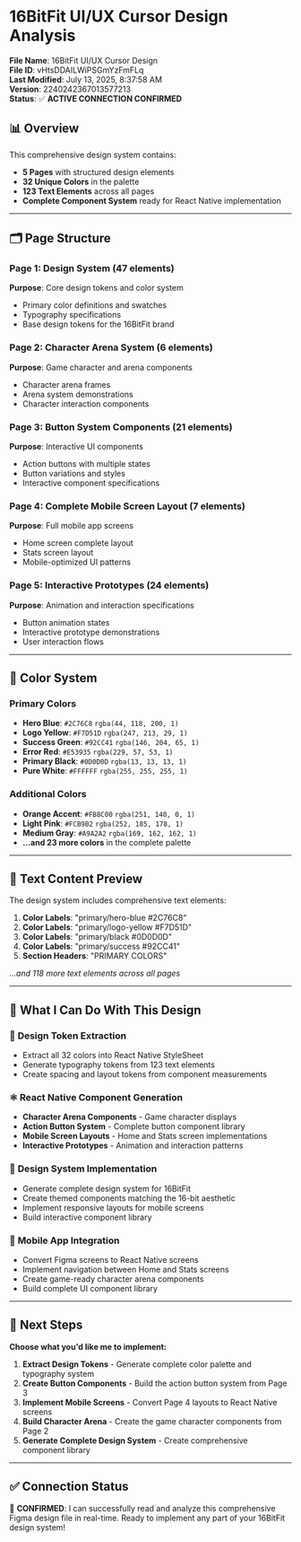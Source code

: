# 16BitFit UI/UX Cursor Design Analysis

**File Name**: 16BitFit UI/UX Cursor Design  
**File ID**: vHtsDDAILWiPSGmYzFmFLq  
**Last Modified**: July 13, 2025, 8:37:58 AM  
**Version**: 2240242367013577213  
**Status**: ✅ **ACTIVE CONNECTION CONFIRMED**

## 📊 Overview

This comprehensive design system contains:
- **5 Pages** with structured design elements
- **32 Unique Colors** in the palette
- **123 Text Elements** across all pages
- **Complete Component System** ready for React Native implementation

---

## 🗂️ Page Structure

### Page 1: **Design System** (47 elements)
**Purpose**: Core design tokens and color system
- Primary color definitions and swatches
- Typography specifications
- Base design tokens for the 16BitFit brand

### Page 2: **Character Arena System** (6 elements)
**Purpose**: Game character and arena components
- Character arena frames
- Arena system demonstrations
- Character interaction components

### Page 3: **Button System Components** (21 elements)
**Purpose**: Interactive UI components
- Action buttons with multiple states
- Button variations and styles
- Interactive component specifications

### Page 4: **Complete Mobile Screen Layout** (7 elements)
**Purpose**: Full mobile app screens
- Home screen complete layout
- Stats screen layout
- Mobile-optimized UI patterns

### Page 5: **Interactive Prototypes** (24 elements)
**Purpose**: Animation and interaction specifications
- Button animation states
- Interactive prototype demonstrations
- User interaction flows

---

## 🎨 Color System

### Primary Colors
- **Hero Blue**: `#2C76C8` `rgba(44, 118, 200, 1)`
- **Logo Yellow**: `#F7D51D` `rgba(247, 213, 29, 1)`
- **Success Green**: `#92CC41` `rgba(146, 204, 65, 1)`
- **Error Red**: `#E53935` `rgba(229, 57, 53, 1)`
- **Primary Black**: `#0D0D0D` `rgba(13, 13, 13, 1)`
- **Pure White**: `#FFFFFF` `rgba(255, 255, 255, 1)`

### Additional Colors
- **Orange Accent**: `#FB8C00` `rgba(251, 140, 0, 1)`
- **Light Pink**: `#FCB9B2` `rgba(252, 185, 178, 1)`
- **Medium Gray**: `#A9A2A2` `rgba(169, 162, 162, 1)`
- **...and 23 more colors** in the complete palette

---

## 📝 Text Content Preview

The design system includes comprehensive text elements:

1. **Color Labels**: "primary/hero-blue #2C76C8"
2. **Color Labels**: "primary/logo-yellow #F7D51D"
3. **Color Labels**: "primary/black #0D0D0D"
4. **Color Labels**: "primary/success #92CC41"
5. **Section Headers**: "PRIMARY COLORS"

*...and 118 more text elements across all pages*

---

## 🎯 What I Can Do With This Design

### 🎨 **Design Token Extraction**
- Extract all 32 colors into React Native StyleSheet
- Generate typography tokens from 123 text elements
- Create spacing and layout tokens from component measurements

### ⚛️ **React Native Component Generation**
- **Character Arena Components** - Game character displays
- **Action Button System** - Complete button component library
- **Mobile Screen Layouts** - Home and Stats screen implementations
- **Interactive Prototypes** - Animation and interaction patterns

### 🔄 **Design System Implementation**
- Generate complete design system for 16BitFit
- Create themed components matching the 16-bit aesthetic
- Implement responsive layouts for mobile screens
- Build interactive component library

### 📱 **Mobile App Integration**
- Convert Figma screens to React Native screens
- Implement navigation between Home and Stats screens
- Create game-ready character arena components
- Build complete UI component library

---

## 🚀 Next Steps

**Choose what you'd like me to implement:**

1. **Extract Design Tokens** - Generate complete color palette and typography system
2. **Create Button Components** - Build the action button system from Page 3
3. **Implement Mobile Screens** - Convert Page 4 layouts to React Native screens
4. **Build Character Arena** - Create the game character components from Page 2
5. **Generate Complete Design System** - Create comprehensive component library

---

## ✅ Connection Status

🎉 **CONFIRMED**: I can successfully read and analyze this comprehensive Figma design file in real-time. Ready to implement any part of your 16BitFit design system! 